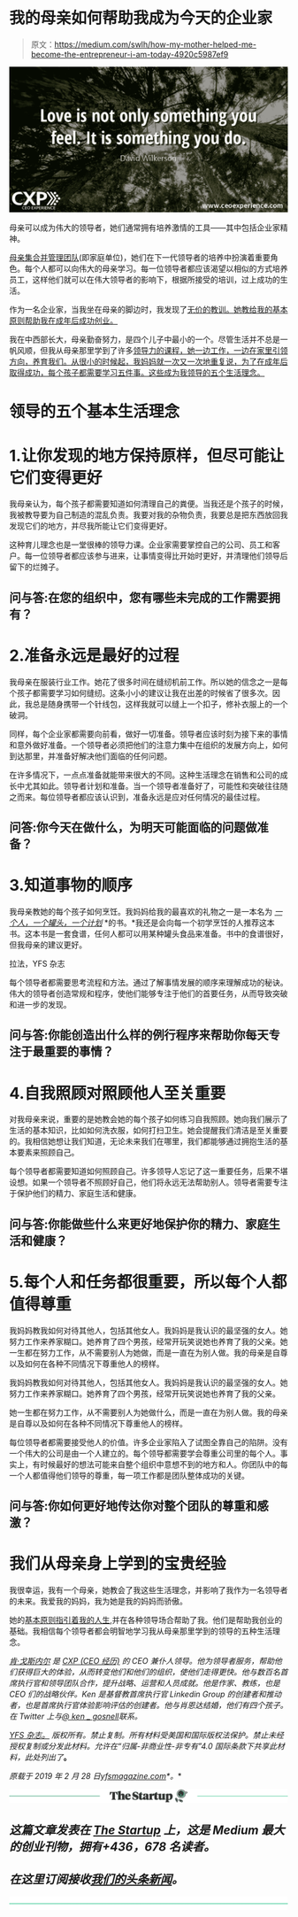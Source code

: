 # 我的母亲如何帮助我成为今天的企业家

> 原文：<https://medium.com/swlh/how-my-mother-helped-me-become-the-entrepreneur-i-am-today-4920c5987ef9>

![](img/6c0d601c5341b4480dc73f7de1f5c988.png)

母亲可以成为伟大的领导者，她们通常拥有培养激情的工具——其中包括企业家精神。

[母亲集合并管理团队](https://yfsmagazine.com/2016/05/07/mompreneur-confessions-15-reasons-why-being-an-entrepreneur-makes-me-a-great-mom/)(即家庭单位)，她们在下一代领导者的培养中扮演着重要角色。每个人都可以向伟大的母亲学习。每一位领导者都应该渴望以相似的方式培养员工，这样他们就可以在伟大领导者的影响下，根据所接受的培训，过上成功的生活。

作为一名企业家，当我坐在母亲的脚边时，我发现了[无价的教训。她教给我的基本原则帮助我在成年后成功创业。](https://yfsmagazine.com/2017/12/07/7-ways-to-juggle-motherhood-and-entrepreneurship/)

我在中西部长大，母亲勤奋努力，是四个儿子中最小的一个。尽管生活并不总是一帆风顺，但我从母亲那里学到了许多[领导力的课程，她一边工作，一边在家里引领方向，养育我们。从很小的时候起，我妈妈就一次又一次地重复说，为了在成年后取得成功，每个孩子都需要学习五件事。这些成为我领导的五个生活理念。](https://yfsmagazine.com/2015/05/09/heres-to-strong-women-juggling-motherhood-and-entrepreneurship/)

# 领导的五个基本生活理念

# 1.让你发现的地方保持原样，但尽可能让它们变得更好

我母亲认为，每个孩子都需要知道如何清理自己的粪便。当我还是个孩子的时候，我被教导要为自己制造的混乱负责。我要对我的杂物负责，我要总是把东西放回我发现它们的地方，并尽我所能让它们变得更好。

这种育儿理念也是一堂很棒的领导力课。企业家需要掌控自己的公司、员工和客户。每一位领导者都应该参与进来，让事情变得比开始时更好，并清理他们领导后留下的烂摊子。

## 问与答:在您的组织中，您有哪些未完成的工作需要拥有？

# 2.准备永远是最好的过程

我母亲在服装行业工作。她花了很多时间在缝纫机前工作。所以她的信念之一是每个孩子都需要学习如何缝纫。这条小小的建议让我在出差的时候省了很多次。因此，我总是随身携带一个针线包，这样我就可以缝上一个扣子，修补衣服上的一个破洞。

同样，每个企业家都需要向前看，做好一切准备。领导者应该时刻为接下来的事情和意外做好准备。一个领导者必须把他们的注意力集中在组织的发展方向上，如何到达那里，并准备好解决他们面临的任何问题。

在许多情况下，一点点准备就能带来很大的不同。这种生活理念在销售和公司的成长中尤其如此。领导者计划和准备。当一个领导者准备好了，可能性和突破往往随之而来。每位领导者都应该认识到，准备永远是应对任何情况的最佳过程。

## 问答:你今天在做什么，为明天可能面临的问题做准备？

# 3.知道事物的顺序

我母亲教她的每个孩子如何烹饪。我妈妈给我的最喜欢的礼物之一是一本名为 [*一个人，一个罐头，一个计划*](https://amzn.to/2HcGJse) *的书。*我还是会向每一个初学烹饪的人推荐这本书。这本书是一套食谱，任何人都可以用某种罐头食品来准备。书中的食谱很好，但我母亲的建议更好。

拉法，YFS 杂志

每个领导者都需要思考流程和方法。通过了解事情发展的顺序来理解成功的秘诀。伟大的领导者创造常规和程序，使他们能够专注于他们的首要任务，从而导致突破和进一步的发现。

## 问与答:你能创造出什么样的例行程序来帮助你每天专注于最重要的事情？

# 4.自我照顾对照顾他人至关重要

对我母亲来说，重要的是她教会她的每个孩子如何练习自我照顾。她向我们展示了生活的基本知识，比如如何洗衣服，如何打扫卫生。她会提醒我们清洁是至关重要的。我相信她想让我们知道，无论未来我们在哪里，我们都能够通过拥抱生活的基本要素来照顾自己。

每个领导者都需要知道如何照顾自己。许多领导人忘记了这一重要任务，后果不堪设想。如果一个领导者不照顾好自己，他们将永远无法帮助别人。领导者需要专注于保护他们的精力、家庭生活和健康。

## 问与答:你能做些什么来更好地保护你的精力、家庭生活和健康？

# 5.每个人和任务都很重要，所以每个人都值得尊重

我妈妈教我如何对待其他人，包括其他女人。我妈妈是我认识的最坚强的女人。她努力工作来养家糊口。她养育了四个男孩，经常开玩笑说她也养育了我的父亲。她一生都在努力工作，从不需要别人为她做，而是一直在为别人做。我的母亲是自尊以及如何在各种不同情况下尊重他人的榜样。

我妈妈教我如何对待其他人，包括其他女人。我妈妈是我认识的最坚强的女人。她努力工作来养家糊口。她养育了四个男孩，经常开玩笑说她也养育了我的父亲。

她一生都在努力工作，从不需要别人为她做什么，而是一直在为别人做。我的母亲是自尊以及如何在各种不同情况下尊重他人的榜样。

每位领导者都需要接受他人的价值。许多企业家陷入了试图全靠自己的陷阱。没有一个伟大的公司是由一个人建立的。每个领导都需要学会尊重公司里的每个人。事实上，有时候最好的想法可能来自整个组织中意想不到的地方和人。你团队中的每一个人都值得他们领导的尊重，每一项工作都是团队整体成功的关键。

## 问与答:你如何更好地传达你对整个团队的尊重和感激？

# 我们从母亲身上学到的宝贵经验

我很幸运，我有一个母亲，她教会了我这些生活理念，并影响了我作为一名领导者的未来。我爱我的妈妈，我为她是我的妈妈而骄傲。

她的[基本原则指引着我的人生](https://yfsmagazine.com/2016/08/26/5-secrets-of-rock-star-mompreneurs/),并在各种领导场合帮助了我。他们是帮助我创业的基础。我相信每个领导者都会明智地学习我从母亲那里学到的领导的五种生活理念。

[*肯·戈斯内尔*](https://www.linkedin.com/in/kengosnell/) *是* [*CXP (CEO 经历)*](http://www.ceoexperience.com/) *的 CEO 兼仆人领导。他为领导者服务，帮助他们获得巨大的体验，从而转变他们和他们的组织，使他们走得更快。他与数百名首席执行官和领导团队合作，提升战略、运营和人员成就。他是作家、教练，也是 CEO 们的战略伙伴。Ken 是基督教首席执行官 Linkedin Group 的创建者和推动者，也是首席执行官体验影响评估的创建者。他与肖恩达结婚，他们有四个孩子。在 Twitter 上与*[*@ ken _ gosnell*](https://twitter.com/ken_gosnell)*联系。*

[*YFS 杂志。*](https://yfsmagazine.com/) *版权所有。禁止复制。所有材料受美国和国际版权法保护。禁止未经授权复制或分发此材料。允许在“归属-非商业性-非专有”4.0 国际条款下共享此材料，此处列出了*[](https://creativecommons.org/licenses/by-nc-nd/4.0/)**。**

**原载于 2019 年 2 月 28 日*[*yfsmagazine.com*](https://yfsmagazine.com/2019/02/28/how-my-mother-helped-me-become-the-entrepreneur-i-am-today/)*。**

*[![](img/308a8d84fb9b2fab43d66c117fcc4bb4.png)](https://medium.com/swlh)*

## *这篇文章发表在 [The Startup](https://medium.com/swlh) 上，这是 Medium 最大的创业刊物，拥有+436，678 名读者。*

## *在这里订阅接收[我们的头条新闻](https://growthsupply.com/the-startup-newsletter/)。*

*[![](img/b0164736ea17a63403e660de5dedf91a.png)](https://medium.com/swlh)*